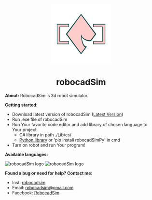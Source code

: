 <p align="center">
  <a href="https://github.com/CrackAndDie/robocadSim/tree/robocadSim_v1.3">
    <img src="https://github.com/CrackAndDie/robocadSim/blob/master/res/Logo_4_alpha.png" alt="robocadSim logo" width="200" height="200">
  </a>
</p>
<h1 align="center">robocadSim</h1>

**About:** RobocadSim is 3d robot simulator. 
  
**Getting started:**
  + Download latest version of robocadSim ([Latest Version](https://github.com/CrackAndDie/robocadSim/tree/robocadSim_v1.3))
  + Run .exe file of robocadSim 
  + Run Your favorite code editor and add library of chosen language to Your project
    + C# library in path ./Lib/cs/
    + [Python library](https://pypi.org/project/robocadSimPy/) or 'pip install robocadSimPy' in cmd
  + Turn on robot and run Your program!  
    
  **Available languages:**
  
<p>
  <img src="https://github.com/abranhe/programming-languages-logos/blob/master/src/python/python_512x512.png" alt="robocadSim logo" width="40" height="40">
  <img src="https://github.com/abranhe/programming-languages-logos/blob/master/src/csharp/csharp_512x512.png" alt="robocadSim logo" width="40" height="40">
</p>

    
  **Found a bug or need for help? Contact me:**
  + Inst: [robocadsim](https://www.instagram.com/robocadsim/)
  + Email: robocadsim@gmail.com
  + Facebook: [RobocadSim](https://www.facebook.com/robocadsim/)

